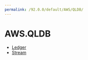 ```yaml
---
permalink: /92.0.0/default/AWS/QLDB/
---
```


# AWS.QLDB



* [Ledger](Ledger.md)
* [Stream](Stream.md)